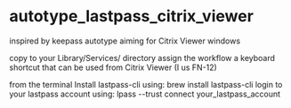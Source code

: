# autotype_lastpass_citrix_viewer
inspired by keepass autotype aiming for Citrix Viewer windows

copy to your Library/Services/ directory
assign the workflow a keyboard shortcut that can be used from Citrix Viewer (I us FN-12)

from the terminal
Install lastpass-cli using: brew install lastpass-cli
login to your lastpass account using: lpass --trust connect your_lastpass_account
